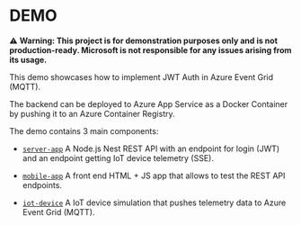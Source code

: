 # DEMO

:warning: **Warning: This project is for demonstration purposes only and is not production-ready. Microsoft is not responsible for any issues arising from its usage.**

This demo showcases how to implement JWT Auth in Azure Event Grid (MQTT).

The backend can be deployed to Azure App Service as a Docker Container by pushing it to an Azure Container Registry.

The demo contains 3 main components:

- [`server-app`](./server-app/README.md) A Node.js Nest REST API with an endpoint for login (JWT) and an endpoint getting IoT device telemetry (SSE).

- [`mobile-app`](./mobile-app/README.md) A front end HTML + JS app that allows to test the REST API endpoints.

- [`iot-device`](./iot-device/README.md) A IoT device simulation that pushes telemetry data to Azure Event Grid (MQTT).

